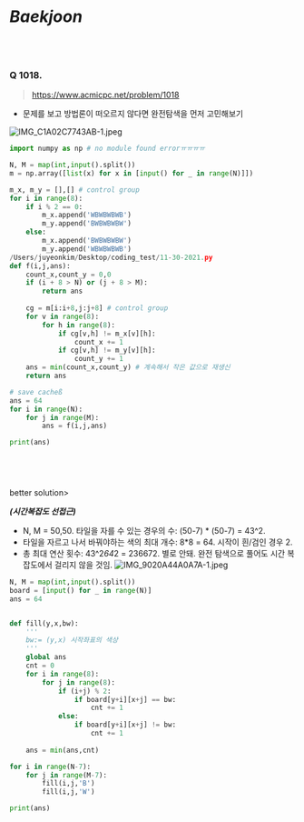 # ***Baekjoon***

<br></br>
### Q 1018.
> https://www.acmicpc.net/problem/1018 <br>
- 문제를 보고 방법론이 떠오르지 않다면 완전탐색을 먼저 고민해보기

![IMG_C1A02C7743AB-1.jpeg](attachment:137346de-e5f8-421b-a566-7def4b8c29fb.jpeg)


```python
import numpy as np # no module found errorㅠㅠㅠㅠ 

N, M = map(int,input().split())
m = np.array([list(x) for x in [input() for _ in range(N)]])

m_x, m_y = [],[] # control group
for i in range(8):
    if i % 2 == 0:
        m_x.append('WBWBWBWB')
        m_y.append('BWBWBWBW')
    else:
        m_x.append('BWBWBWBW')
        m_y.append('WBWBWBWB')
/Users/juyeonkim/Desktop/coding_test/11-30-2021.py
def f(i,j,ans):
    count_x,count_y = 0,0
    if (i + 8 > N) or (j + 8 > M):
        return ans
    
    cg = m[i:i+8,j:j+8] # control group
    for v in range(8):
        for h in range(8):
            if cg[v,h] != m_x[v][h]:
                count_x += 1
            if cg[v,h] != m_y[v][h]:
                count_y += 1
    ans = min(count_x,count_y) # 계속해서 작은 값으로 재생신
    return ans

# save cacheß
ans = 64
for i in range(N):
    for j in range(M):
        ans = f(i,j,ans)

print(ans)
```

## <br>
better solution>

***(시간복잡도 선접근)***
- N, M = 50,50. 타일을 자를 수 있는 경우의 수: (50-7) * (50-7) = 43^2. 
- 타일을 자르고 나서 바꿔야하는 색의 최대 개수: 8*8 = 64. 시작이 흰/검인 경우 2.
- 총 최대 연산 횟수: 43^2*64*2 = 236672. 별로 안돼. 완전 탐색으로 풀어도 시간 복잡도에서 걸리지 않을 것임. 
![IMG_9020A44A0A7A-1.jpeg](attachment:bb743290-95a1-4ca4-8a77-74da357a0f03.jpeg)


```python
N, M = map(int,input().split())
board = [input() for _ in range(N)]
ans = 64 


def fill(y,x,bw): 
    '''
    bw:= (y,x) 시작좌표의 색상
    '''
    global ans
    cnt = 0
    for i in range(8):
        for j in range(8):
            if (i+j) % 2:
                if board[y+i][x+j] == bw:
                    cnt += 1
            else:
                if board[y+i][x+j] != bw:
                    cnt += 1
    
    ans = min(ans,cnt)

for i in range(N-7):
    for j in range(M-7):
        fill(i,j,'B')
        fill(i,j,'W')

print(ans)
```
